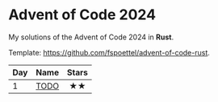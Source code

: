 # Advent of Code 2024

My solutions of the Advent of Code 2024 in **Rust**.

Template: https://github.com/fspoettel/advent-of-code-rust.

| Day | Name                    | Stars |
|-----|-------------------------|:-----:|
| 1   | [ TODO ](src/bin/01.rs) |  ★★   |


